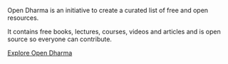 Open Dharma is an initiative to create a curated list of free and open resources.

It contains free books, lectures, courses, videos and articles and is open source so everyone can contribute.

[Explore Open Dharma](https://github.com/buddha-dharma/buddhism)
